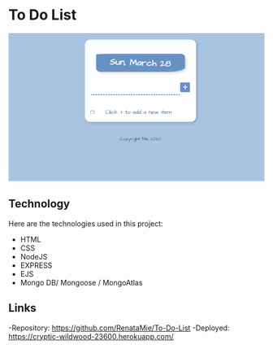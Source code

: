 # To Do List

![](gifs/todolist.gif)

## Technology

Here are the technologies used in this project:

* HTML
* CSS
* NodeJS
* EXPRESS
* EJS 
* Mongo DB/ Mongoose / MongoAtlas


## Links

-Repository: https://github.com/RenataMie/To-Do-List
-Deployed: https://cryptic-wildwood-23600.herokuapp.com/
